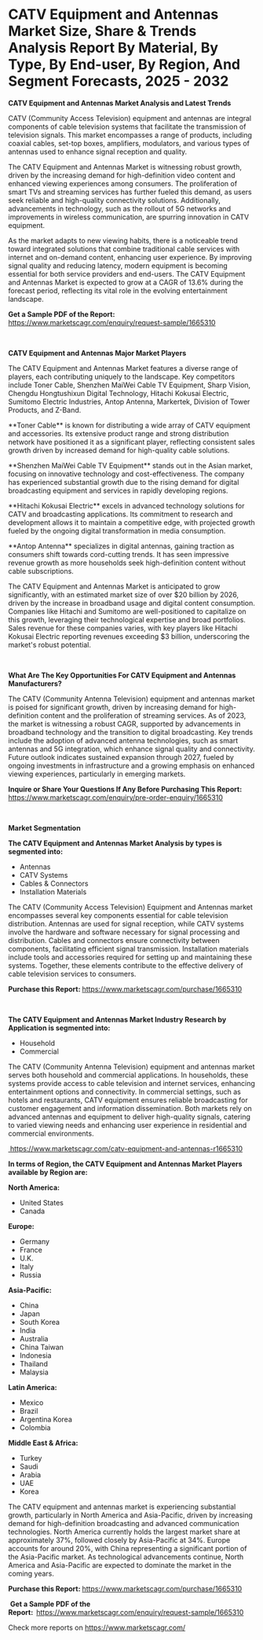 <p><h1>CATV Equipment and Antennas Market Size, Share & Trends Analysis Report By Material, By Type, By End-user, By Region, And Segment Forecasts, 2025 - 2032</h1></p><p><strong>CATV Equipment and Antennas Market Analysis and Latest Trends</strong></p>
<p><p>CATV (Community Access Television) equipment and antennas are integral components of cable television systems that facilitate the transmission of television signals. This market encompasses a range of products, including coaxial cables, set-top boxes, amplifiers, modulators, and various types of antennas used to enhance signal reception and quality. </p><p>The CATV Equipment and Antennas Market is witnessing robust growth, driven by the increasing demand for high-definition video content and enhanced viewing experiences among consumers. The proliferation of smart TVs and streaming services has further fueled this demand, as users seek reliable and high-quality connectivity solutions. Additionally, advancements in technology, such as the rollout of 5G networks and improvements in wireless communication, are spurring innovation in CATV equipment.</p><p>As the market adapts to new viewing habits, there is a noticeable trend toward integrated solutions that combine traditional cable services with internet and on-demand content, enhancing user experience. By improving signal quality and reducing latency, modern equipment is becoming essential for both service providers and end-users. The CATV Equipment and Antennas Market is expected to grow at a CAGR of 13.6% during the forecast period, reflecting its vital role in the evolving entertainment landscape.</p></p>
<p><strong>Get a Sample PDF of the Report:&nbsp;</strong> <a href="https://www.marketscagr.com/enquiry/request-sample/1665310?utm_campaign=1901&utm_medium=2&utm_source=Github&utm_content=ia&utm_term=27022025&utm_id=catv-equipment-and-antennas">https://www.marketscagr.com/enquiry/request-sample/1665310</a></p>
<p>&nbsp;</p>
<p><strong>CATV Equipment and Antennas Major Market Players</strong></p>
<p><p>The CATV Equipment and Antennas Market features a diverse range of players, each contributing uniquely to the landscape. Key competitors include Toner Cable, Shenzhen MaiWei Cable TV Equipment, Sharp Vision, Chengdu Hongtushixun Digital Technology, Hitachi Kokusai Electric, Sumitomo Electric Industries, Antop Antenna, Markertek, Division of Tower Products, and Z-Band.</p><p>**Toner Cable** is known for distributing a wide array of CATV equipment and accessories. Its extensive product range and strong distribution network have positioned it as a significant player, reflecting consistent sales growth driven by increased demand for high-quality cable solutions. </p><p>**Shenzhen MaiWei Cable TV Equipment** stands out in the Asian market, focusing on innovative technology and cost-effectiveness. The company has experienced substantial growth due to the rising demand for digital broadcasting equipment and services in rapidly developing regions.</p><p>**Hitachi Kokusai Electric** excels in advanced technology solutions for CATV and broadcasting applications. Its commitment to research and development allows it to maintain a competitive edge, with projected growth fueled by the ongoing digital transformation in media consumption.</p><p>**Antop Antenna** specializes in digital antennas, gaining traction as consumers shift towards cord-cutting trends. It has seen impressive revenue growth as more households seek high-definition content without cable subscriptions.</p><p>The CATV Equipment and Antennas Market is anticipated to grow significantly, with an estimated market size of over $20 billion by 2026, driven by the increase in broadband usage and digital content consumption. Companies like Hitachi and Sumitomo are well-positioned to capitalize on this growth, leveraging their technological expertise and broad portfolios. Sales revenue for these companies varies, with key players like Hitachi Kokusai Electric reporting revenues exceeding $3 billion, underscoring the market's robust potential.</p></p>
<p>&nbsp;</p>
<p><strong>What Are The Key Opportunities For CATV Equipment and Antennas Manufacturers?</strong></p>
<p><p>The CATV (Community Antenna Television) equipment and antennas market is poised for significant growth, driven by increasing demand for high-definition content and the proliferation of streaming services. As of 2023, the market is witnessing a robust CAGR, supported by advancements in broadband technology and the transition to digital broadcasting. Key trends include the adoption of advanced antenna technologies, such as smart antennas and 5G integration, which enhance signal quality and connectivity. Future outlook indicates sustained expansion through 2027, fueled by ongoing investments in infrastructure and a growing emphasis on enhanced viewing experiences, particularly in emerging markets.</p></p>
<p><strong>Inquire or Share Your Questions If Any Before Purchasing This Report:</strong> <a href="https://www.marketscagr.com/enquiry/pre-order-enquiry/1665310?utm_campaign=1901&utm_medium=2&utm_source=Github&utm_content=ia&utm_term=27022025&utm_id=catv-equipment-and-antennas">https://www.marketscagr.com/enquiry/pre-order-enquiry/1665310</a></p>
<p>&nbsp;</p>
<p><strong>Market Segmentation</strong></p>
<p><strong>The CATV Equipment and Antennas Market Analysis by types is segmented into:</strong></p>
<p><ul><li>Antennas</li><li>CATV Systems</li><li>Cables & Connectors</li><li>Installation Materials</li></ul></p>
<p><p>The CATV (Community Access Television) Equipment and Antennas market encompasses several key components essential for cable television distribution. Antennas are used for signal reception, while CATV systems involve the hardware and software necessary for signal processing and distribution. Cables and connectors ensure connectivity between components, facilitating efficient signal transmission. Installation materials include tools and accessories required for setting up and maintaining these systems. Together, these elements contribute to the effective delivery of cable television services to consumers.</p></p>
<p><strong>Purchase this Report:&nbsp;</strong><a href="https://www.marketscagr.com/purchase/1665310?utm_campaign=1901&utm_medium=2&utm_source=Github&utm_content=ia&utm_term=27022025&utm_id=catv-equipment-and-antennas">https://www.marketscagr.com/purchase/1665310</a></p>
<p>&nbsp;</p>
<p><strong>The CATV Equipment and Antennas Market Industry Research by Application is segmented into:</strong></p>
<p><ul><li>Household</li><li>Commercial</li></ul></p>
<p><p>The CATV (Community Antenna Television) equipment and antennas market serves both household and commercial applications. In households, these systems provide access to cable television and internet services, enhancing entertainment options and connectivity. In commercial settings, such as hotels and restaurants, CATV equipment ensures reliable broadcasting for customer engagement and information dissemination. Both markets rely on advanced antennas and equipment to deliver high-quality signals, catering to varied viewing needs and enhancing user experience in residential and commercial environments.</p></p>
<p><a href="https://www.marketscagr.com/catv-equipment-and-antennas-r1665310?utm_campaign=1901&utm_medium=2&utm_source=Github&utm_content=ia&utm_term=27022025&utm_id=catv-equipment-and-antennas">&nbsp;https://www.marketscagr.com/catv-equipment-and-antennas-r1665310</a></p>
<p><strong>In terms of Region, the CATV Equipment and Antennas Market Players available by Region are:</strong></p>
<p>
    <p> <strong> North America: </strong>
        <ul>
            <li>United States</li>
            <li>Canada</li>
        </ul>
        </p> 
    <p> <strong> Europe: </strong>
        <ul>
            <li>Germany</li>
            <li>France</li>
            <li>U.K.</li>
            <li>Italy</li>
            <li>Russia</li>
        </ul>
        </p> 
    <p> <strong> Asia-Pacific: </strong>
        <ul>
            <li>China</li>
            <li>Japan</li>
            <li>South Korea</li>
            <li>India</li>
            <li>Australia</li>
            <li>China Taiwan</li>
            <li>Indonesia</li>
            <li>Thailand</li>
            <li>Malaysia</li>
        </ul>
        </p> 
    <p> <strong> Latin America: </strong>
        <ul>
            <li>Mexico</li>
            <li>Brazil</li>
            <li>Argentina Korea</li>
            <li>Colombia</li>
        </ul>
        </p> 
    <p> <strong> Middle East & Africa: </strong>
        <ul>
            <li>Turkey</li>
            <li>Saudi</li>
            <li>Arabia</li>
            <li>UAE</li>
            <li>Korea</li>
        </ul>
    </p>
    </p>
<p><p>The CATV equipment and antennas market is experiencing substantial growth, particularly in North America and Asia-Pacific, driven by increasing demand for high-definition broadcasting and advanced communication technologies. North America currently holds the largest market share at approximately 37%, followed closely by Asia-Pacific at 34%. Europe accounts for around 20%, with China representing a significant portion of the Asia-Pacific market. As technological advancements continue, North America and Asia-Pacific are expected to dominate the market in the coming years.</p></p>
<p><strong>Purchase this Report: </strong><a href="https://www.marketscagr.com/purchase/1665310?utm_campaign=1901&utm_medium=2&utm_source=Github&utm_content=ia&utm_term=27022025&utm_id=catv-equipment-and-antennas">https://www.marketscagr.com/purchase/1665310</a></p>
<p>&nbsp;<strong>Get a Sample PDF of the Report:&nbsp;&nbsp;</strong><a href="https://www.marketscagr.com/enquiry/request-sample/1665310?utm_campaign=1901&utm_medium=2&utm_source=Github&utm_content=ia&utm_term=27022025&utm_id=catv-equipment-and-antennas">https://www.marketscagr.com/enquiry/request-sample/1665310</a></p>
<p><strong></strong></p>
<p>Check more reports on <a href="https://www.marketscagr.com/?utm_campaign=1901&utm_medium=2&utm_source=Github&utm_content=ia&utm_term=27022025&utm_id=catv-equipment-and-antennas">https://www.marketscagr.com/</a></p>